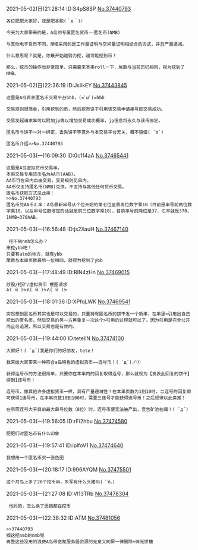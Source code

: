 2021-05-02(日)21:28:14 ID:S4pS8SP [No.37440793](https://adnmb3.com/t/37440793) 
```
各位肥肥大家好，我是肥本聪(＾o＾)ﾉ

今天为大家带来的是，A岛的专属匿名货币——匿名币(NMB)

与其他电子货币不同，NMB采用的是工作量证明与空间量证明相结合的方式，并且产量递减。

什么意思呢？就是，你最开始越努力挖，越可能挖到币！

那么，挖币的操作也非常简单，只需要来本串roll一下，尾数与当前页码相同，视为挖到了NMB。
```
2021-05-02(日)22:36:19 ID:JsIikEY [No.37443845](https://adnmb3.com/t/37443845) 
```
这里是A岛首家匿名币交易平台bbb，(=ﾟωﾟ)=bbb

交易规则很简单，引用挖到的币，然后挖币饼干引用该交易申请串号即交易成功。

交易发起请求串可以附加jp等以增加交易成功概率，jp信息将永久与该币绑定。

匿名币与饼干一对一绑定，丢失饼干等意外与本交易平台无关，概不赔偿( ´∀`)

匿名币介绍>>No.37440793
```

2021-05-03(一)16:09:30 ID:0c114aA [No.37465441](https://adnmb3.com/t/37465441) 
```
这里是A岛虚拟货币交易串。
本串交易专用货币名为AA币(AAB)。
AA币可在串内自由交易，交易规则见串内。
AA币仅支持匿名币(NMB)兑换，不支持与其他任何货币交易。
匿名币获取方式见此串：
>>No.37440793
匿名币兑AA币汇率：A岛最新串号从个位开始的第七位至最高位数字乘10（目前是串号前两位数字乘10，以后串号位数增加的话就是前三位数字乘10），目前串号前两位是37，汇率就是370，1NMB=370AAB。 
```

2021-05-03(一)16:56:48 ID:js2XauH [No.37467140](https://adnmb3.com/t/37467140) 
```
 挖不到nmb怎么办？
来挖ybb吧！
只要有atm的地方，就有ybb
尾数与本串页数最后一位相同，就视为挖到了ybb 
```

2021-05-03(一)17:48:49 ID:RIN4zHn [No.37469015](https://adnmb3.com/t/37469015) 
```
炒股/挖矿/虚拟货币 梗图请求
ᕕ( ᐛ )ᕗᕕ( ᐛ )ᕗᕕ( ᐛ )ᕗ 
```


2021-05-03(一)18:01:36 ID:XPfqLWK [No.37469541](https://adnmb3.com/t/37469541) 
```
突然想到匿名币其实也是可以交易的，只要持有匿名币的饼干发一个新串，在串里>引用出自己挖出的匿名币，然后交易的另一方再重复一次这个>引用的过程就可以了。因为引用是完全公开而且可追溯，所以交易也是有效的。 
```


2021-05-03(一)19:44:00 ID:teteIlN [No.37474100](https://adnmb3.com/t/37474100) 
```
大家好！( `д´)我是你们的好朋友，tete！
 
我来给大家带来一种符合a岛特色的虚拟货币——连号币！( `д´)ノ①

获得连号币的方法很简单，只要你在本串内的回复取得连号，那么就视为【发表此回复的饼干】得到1连号币！

连号币，像其他许多虚拟货币一样，具有产量递减性！在本串页数为1到10时，二连号的回复即可获得1连号币，在本串页数10到100时，需要三连号才能获得连号币！之后规律以此类推！

在所需连号大于目前最大串号位数（8位）时，连号币便无法被产出，宣告矿池枯竭！( `д´) 
```


2021-05-03(一)19:56:05 ID:rFi2hbu [No.37474580](https://adnmb3.com/t/37474580) 
```
肥肥们对匿名币有什么印象 
```


2021-05-03(一)19:57:41 ID:iplfoV1 [No.37474640](https://adnmb3.com/t/37474640) 
```
我想用一个匿名币买一张色图 
```


2021-05-03(一)20:18:17 ID:996AYQM [No.37475501](https://adnmb3.com/t/37475501) 
```
这个月岛上多了26个挖币串，朱军有什么头猪吗( ﾟ∀。)
```


2021-05-03(一)21:27:08 ID:Vl13TRb [No.37478304](https://adnmb3.com/t/37478304) 
```
 他妈的，怎么换了恶搞都在挖币 
```


2021-05-03(一)22:38:32 ID:ATM [No.37481056](https://adnmb3.com/t/37481056) 
```
>>37440793
搁这挖nmb的nmb呢
再整这些没用的浪费A岛带宽和服务器资源的无意义刷屏一律删除+碎光饼槽 
```
